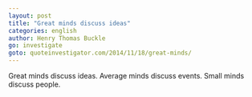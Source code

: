 ```yaml
---
layout: post
title: "Great minds discuss ideas"
categories: english
author: Henry Thomas Buckle
go: investigate
goto: quoteinvestigator.com/2014/11/18/great-minds/
---
```

Great minds discuss ideas. Average minds discuss events. Small minds discuss people.

